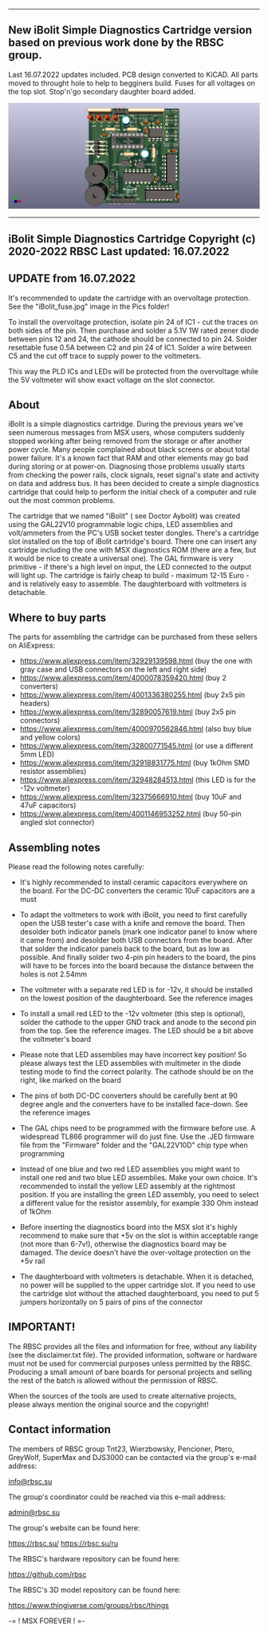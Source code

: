 --------------------------------------------------------------------------------
New iBolit Simple Diagnostics Cartridge version based on previous work done by
the RBSC group.
--------------------------------------------------------------------------------
Last 16.07.2022 updates included.
PCB design converted to KiCAD.
All parts moved to throught hole to help to begginers build.
Fuses for all voltages on the top slot.
Stop'n'go secondary daughter board added.

![card](/iBolit-ngo-kicad/iBolit-ngo-f1.01b.jpg)



--------------------------------------------------------------------------------
iBolit Simple Diagnostics Cartridge
Copyright (c) 2020-2022 RBSC
Last updated: 16.07.2022
--------------------------------------------------------------------------------

UPDATE from 16.07.2022
----------------------

It's recommended to update the cartridge with an overvoltage protection. See the "iBolit_fuse.jpg" image in the Pics folder!

To install the overvoltage protection, isolate pin 24 of IC1 - cut the traces on both sides of the pin. Then purchase and
solder a 5.1V 1W rated zener diode between pins 12 and 24, the cathode should be connected to pin 24. Solder resettable fuse
0.5A between C2 and pin 24 of IC1. Solder a wire between C5 and the cut off trace to supply power to the voltmeters.

This way the PLD ICs and LEDs will be protected from the overvoltage while the 5V voltmeter will show exact voltage on the slot
connector.



About
-----

iBolit is a simple diagnostics cartridge. During the previous years we've seen numerous messages from MSX users, whose computers
suddenly stopped working after being removed from the storage or after another power cycle. Many people complained about black
screens or about total power failure. It's a known fact that RAM and other elements may go bad during storing or at power-on.
Diagnosing those problems usually starts from checking the power rails, clock signals, reset signal's state and activity on data
and address bus. It has been decided to create a simple diagnostics cartridge that could help to perform the initial check of a
computer and rule out the most common problems.

The cartridge that we named "iBolit" ( see Doctor Aybolit) was created using the GAL22V10 programmable logic chips, LED assemblies
and volt/ammeters from the PC's USB socket tester dongles. There's a cartridge slot installed on the top of iBolit cartridge's
board. There one can insert any cartridge including the one with MSX diagnostics ROM (there are a few, but it would be nice to
create a universal one). The GAL firmware is very primitive - if there's a high level on input, the LED connected to the output
will light up. The cartridge is fairly cheap to build - maximum 12-15 Euro - and is relatively easy to assemble. The daughterboard
with voltmeters is detachable.


Where to buy parts
------------------

The parts for assembling the cartridge can be purchased from these sellers on AliExpress:

 - https://www.aliexpress.com/item/32929139598.html   (buy the one with gray case and USB connectors on the left and right side)
 - https://www.aliexpress.com/item/4000078359420.html (buy 2 converters)
 - https://www.aliexpress.com/item/4001336380255.html (buy 2x5 pin headers)
 - https://www.aliexpress.com/item/32890057619.html   (buy 2x5 pin connectors)
 - https://www.aliexpress.com/item/4000970562846.html (also buy blue and yellow colors)
 - https://www.aliexpress.com/item/32800771545.html   (or use a different 5mm LED)
 - https://www.aliexpress.com/item/32918831775.html   (buy 1kOhm SMD resistor assemblies)
 - https://www.aliexpress.com/item/32948284513.html   (this LED is for the -12v voltmeter)
 - https://www.aliexpress.com/item/32375666910.html   (buy 10uF and 47uF capacitors)
 - https://www.aliexpress.com/item/4001146953252.html (buy 50-pin angled slot connector)


Assembling notes
----------------

Please read the following notes carefully:


 - It's highly recommended to install ceramic capacitors everywhere on the board. For the DC-DC converters the ceramic 10uF
   capacitors are a must

 - To adapt the voltmeters to work with iBolit, you need to first carefully open the USB tester's case with a knife and remove
   the board. Then desolder both indicator panels (mark one indicator panel to know where it came from) and desolder both USB
   connectors from the board. After that solder the indicator panels back to the board, but as low as possible. And finally
   solder two 4-pin pin headers to the board, the pins will have to be forces into the board because the distance between the
   holes is not 2.54mm

 - The voltmeter with a separate red LED is for -12v, it should be installed on the lowest position of the daughterboard. See
   the reference images

 - To install a small red LED to the -12v voltmeter (this step is optional), solder the cathode to the upper GND track and
   anode to the second pin from the top. See the reference images. The LED should be a bit above the voltmeter's board

 - Please note that LED assemblies may have incorrect key position! So please always test the LED assemblies with multimeter
   in the diode testing mode to find the correct polarity. The cathode should be on the right, like marked on the board

 - The pins of both DC-DC converters should be carefully bent at 90 degree angle and the converters have to be installed
   face-down. See the reference images

 - The GAL chips need to be programmed with the firmware before use. A widespread TL866 programmer will do just fine. Use
   the .JED firmware file from the "Firmware" folder and the "GAL22V10D" chip type when programming

 - Instead of one blue and two red LED assemblies you might want to install one red and two blue LED assemblies. Make your
   own choice. It's recommended to install the yellow LED assembly at the rightmost position. If you are installing the
   green LED assembly, you need to select a different value for the resistor assembly, for example 330 Ohm instead of 1kOhm

 - Before inserting the diagnostics board into the MSX slot it's highly recommend to make sure that +5v on the slot is within
   acceptable range (not more than 6-7v!), otherwise the diagnostics board may be damaged. The device doesn't have the
   over-voltage protection on the +5v rail

 - The daughterboard with voltmeters is detachable. When it is detached, no power will be supplied to the upper cartridge slot.
   If you need to use the cartridge slot without the attached daughterboard, you need to put 5 jumpers horizontally on 5 pairs
   of pins of the connector


IMPORTANT!
----------

The RBSC provides all the files and information for free, without any liability (see the disclaimer.txt file). The provided information,
software or hardware must not be used for commercial purposes unless permitted by the RBSC. Producing a small amount of bare boards for
personal projects and selling the rest of the batch is allowed without the permission of RBSC.

When the sources of the tools are used to create alternative projects, please always mention the original source and the copyright!


Contact information
-------------------

The members of RBSC group Tnt23, Wierzbowsky, Pencioner, Ptero, GreyWolf, SuperMax and DJS3000 can be contacted via the group's e-mail
address:

info@rbsc.su

The group's coordinator could be reached via this e-mail address:

admin@rbsc.su

The group's website can be found here:

https://rbsc.su/
https://rbsc.su/ru

The RBSC's hardware repository can be found here:

https://github.com/rbsc

The RBSC's 3D model repository can be found here:

https://www.thingiverse.com/groups/rbsc/things

-= ! MSX FOREVER ! =-
